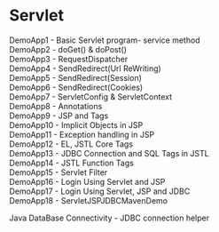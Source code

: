 # Servlet

DemoApp1 - Basic Servlet program- service method  
DemoApp2 - doGet() & doPost()  
DemoApp3 - RequestDispatcher  
DemoApp4 - SendRedirect(Url ReWriting)  
DemoApp5 - SendRedirect(Session)  
DemoApp6 - SendRedirect(Cookies)  
DemoApp7 - ServletConfig & ServletContext  
DemoApp8 - Annotations  
DemoApp9 - JSP and Tags  
DemoApp10 - Implicit Objects in JSP  
DemoApp11 - Exception handling in JSP  
DemoApp12 - EL, JSTL Core Tags  
DemoApp13 - JDBC Connection and SQL Tags in JSTL  
DemoApp14 - JSTL Function Tags  
DemoApp15 - Servlet Filter  
DemoApp16 - Login Using Servlet and JSP  
DemoApp17 - Login Using Servlet, JSP and JDBC  
DemoApp18 - ServletJSPJDBCMavenDemo

Java DataBase Connectivity - JDBC connection helper
